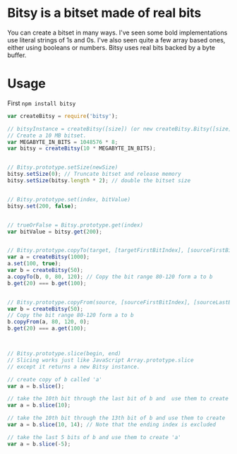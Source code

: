 # Bitsy is a bitset made of real bits

You can create a bitset in many ways. I've seen some bold implementations use literal strings of 1s and 0s. I've also seen quite a few array based ones, either using booleans or numbers. Bitsy uses real bits backed by a byte buffer.

# Usage

First `npm install bitsy`

```javascript
var createBitsy = require('bitsy');

// bitsyInstance = createBitsy([size]) (or new createBitsy.Bitsy([size]))
// Create a 10 MB bitset.
var MEGABYTE_IN_BITS = 1048576 * 8;
var bitsy = createBitsy(10 * MEGABYTE_IN_BITS);


// Bitsy.prototype.setSize(newSize)
bitsy.setSize(0); // Truncate bitset and release memory
bitsy.setSize(bitsy.length * 2); // double the bitset size


// Bitsy.prototype.set(index, bitValue)
bitsy.set(200, false);


// trueOrFalse = Bitsy.prototype.get(index)
var bitValue = bitsy.get(200);


// Bitsy.prototype.copyTo(target, [targetFirstBitIndex], [sourceFirstBitIndex], [sourceLastBitIndex])
var a = createBitsy(1000);
a.set(100, true);
var b = createBitsy(50);
a.copyTo(b, 0, 80, 120); // Copy the bit range 80-120 form a to b
b.get(20) === b.get(100);


// Bitsy.prototype.copyFrom(source, [sourceFirstBitIndex], [sourceLastBitIndex], [targetFirstBitIndex])
var b = createBitsy(50);
// Copy the bit range 80-120 form a to b
b.copyFrom(a, 80, 120, 0);
b.get(20) === a.get(100);



// Bitsy.prototype.slice(begin, end)
// Slicing works just like JavaScript Array.prototype.slice
// except it returns a new Bitsy instance.

// create copy of b called 'a'
var a = b.slice();

// take the 10th bit through the last bit of b and  use them to create 'a'
var a = b.slice(10);

// take the 10th bit through the 13th bit of b and use them to create 'a'
var a = b.slice(10, 14); // Note that the ending index is excluded

// take the last 5 bits of b and use them to create 'a'
var a = b.slice(-5);
```